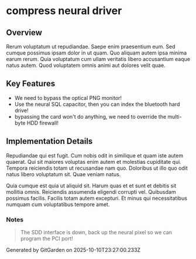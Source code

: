 # compress neural driver

## Overview
Rerum voluptatum ut repudiandae. Saepe enim praesentium eum. Sed cumque possimus ipsam dolor in ut quam. Quo aliquam autem ipsa minima earum rerum. Quia voluptatum cum ullam veritatis libero accusantium eaque natus autem. Quod voluptatem omnis animi aut dolores velit quae.

## Key Features
- We need to bypass the optical PNG monitor!
- Use the neural SQL capacitor, then you can index the bluetooth hard drive!
- bypassing the card won't do anything, we need to override the multi-byte HDD firewall!

## Implementation Details
Repudiandae qui est fugit. Cum nobis odit in similique et quam iste autem quaerat. Qui sit maiores voluptas enim autem et molestias cupiditate qui. Tempora reiciendis totam ut recusandae nam quo. Doloribus ut illo quo odit natus libero voluptatum sit. Quae veniam natus.
 Quia cumque est quia ut aliquid sit. Harum quas et et sunt et debitis sit mollitia omnis. Reiciendis assumenda eligendi corrupti vel. Quibusdam possimus facilis. Facilis totam autem excepturi. Et minus qui necessitatibus numquam cum voluptatibus tempore amet.

### Notes
> The SDD interface is down, back up the neural pixel so we can program the PCI port!

Generated by GitGarden on 2025-10-10T23:27:00.233Z
